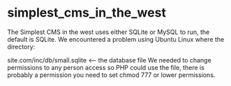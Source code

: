 # simplest_cms_in_the_west
The Simplest CMS in the west uses either SQLite or MySQL to run, the default is SQLite.
We encountered a problem using Ubuntu Linux where the directory:

site.com/inc/db/small.sqlite  <-- the database file
We needed to change permissions to any person access so PHP could use the file, there is 
probably a permission you need to set chmod 777 or lower permissions.
